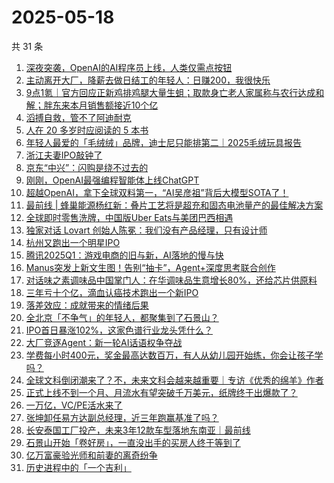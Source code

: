 # 2025-05-18

共 31 条

<!-- BEGIN 36KR -->
<!-- 最后更新时间 2025-05-18 03:20:50 +0800 -->
1. [深夜突袭，OpenAI的AI程序员上线，人类仅需点按钮](https://36kr.com/p/3295883566745859)
1. [主动离开大厂，降薪去做日结工的年轻人：日赚200，我很快乐](https://36kr.com/p/3295937230604552)
1. [9点1氪｜官方回应正新鸡排鸡腿大量生蛆；取款身亡老人家属称与农行达成和解；胖东来本月销售额接近10个亿](https://36kr.com/p/3295981439863047)
1. [滔搏自救，管不了阿迪耐克](https://36kr.com/p/3295399889422337)
1. [人在 20 多岁时应阅读的 5 本书](https://36kr.com/p/3259997190094985)
1. [年轻人最爱的「毛绒绒」品牌，迪士尼只能排第二｜2025毛绒玩具报告](https://36kr.com/p/3295102215014665)
1. [浙江夫妻IPO敲钟了](https://36kr.com/p/3296151455189251)
1. [京东“中兴”：闪购是绕不过去的](https://36kr.com/p/3295372746155273)
1. [刚刚，OpenAI最强编程智能体上线ChatGPT](https://36kr.com/p/3295500665456643)
1. [超越OpenAI，拿下全球双料第一，“AI吴彦祖”背后大模型SOTA了！](https://36kr.com/p/3296139438655746)
1. [最前线 | 蜂巢能源杨红新：叠片工艺将是超充和固态电池量产的最佳解决方案](https://36kr.com/p/3296466026891268)
1. [全球即时零售洗牌，中国版Uber Eats与美团巴西相遇](https://36kr.com/p/3295409810613762)
1. [独家对话 Lovart 创始人陈冕：我们没有产品经理，只有设计师](https://36kr.com/p/3296149075216391)
1. [杭州又跑出一个明星IPO](https://36kr.com/p/3296092994701576)
1. [腾讯2025Q1：游戏电商的旧与新，AI落地的慢与快](https://36kr.com/p/3295376174671110)
1. [Manus突发上新文生图！告别“抽卡”，Agent+深度思考联合创作](https://36kr.com/p/3296136182073600)
1. [对话味之素调味品中国掌门人：在华调味品生意增长80%，还给芯片供原料](https://36kr.com/p/3295374568491017)
1. [三年亏十个亿，滴血认癌技术跑出一个新IPO](https://36kr.com/p/3296163496282120)
1. [落差效应：成就带来的情绪后果](https://36kr.com/p/3273447654367621)
1. [全北京「不争气」的年轻人，都聚集到了石景山？](https://36kr.com/p/3295093532346377)
1. [IPO首日暴涨102%，这家色谱行业龙头凭什么？](https://36kr.com/p/3295946998171657)
1. [大厂竞逐Agent：新一轮AI话语权争夺战](https://36kr.com/p/3295117864609030)
1. [学费每小时400元，奖金最高达数百万，有人从幼儿园开始练，你会让孩子学吗？](https://36kr.com/p/3296128485722371)
1. [全球文科倒闭潮来了？不，未来文科会越来越重要｜专访《优秀的绵羊》作者](https://36kr.com/p/3295097216026632)
1. [正式上线不到一个月、月流水有望突破千万美元，纸牌终于出爆款了？](https://36kr.com/p/3295356262418693)
1. [一万亿，VC/PE活水来了](https://36kr.com/p/3296141264619779)
1. [张坤卸任易方达副总经理，近三年跑赢基准了吗？](https://36kr.com/p/3296068931733513)
1. [长安泰国工厂投产，未来3年12款车型落地东南亚｜最前线](https://36kr.com/p/3296594974787844)
1. [石景山开始「卷好房」，一直没出手的买房人终于等到了](https://36kr.com/p/3296517096785929)
1. [亿万富豪验光师和前妻的离奇纷争](https://36kr.com/p/3296424089684233)
1. [历史进程中的「一个吉利」](https://36kr.com/p/3295468162189320)
<!-- END 36KR -->